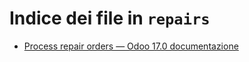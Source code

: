 # Indice dei file in `repairs`

- [Process repair orders — Odoo 17.0 documentazione](./repair_orders.md)
